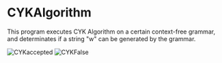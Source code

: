 # CYKAlgorithm

This program executes CYK Algorithm on a certain context-free grammar, and determinates if a string "w" can be generated by the grammar.



![CYKaccepted](https://user-images.githubusercontent.com/54685820/142136444-5184b458-5c4d-4efa-b893-cb992376a71b.png)
![CYKFalse](https://user-images.githubusercontent.com/54685820/142136446-bb14984b-231a-4d7f-a97e-10e859b1221a.png)
